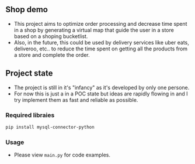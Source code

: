 ## Shop demo
* This project aims to optimize order processing and decrease time spent in a shop by generating a virtual map that guide the user in a store based on a shoping bucketlist.
* Also, in the future, this could be used by delivery services like uber eats, deliveroo, etc.. to reduce the time spent on getting all the products from a store and complete the order.

## Project state
* The project is still in it's "infancy" as it's developed by only one persone.
* For now this is just a in a POC state but ideas are rapidly flowing in and I try implement them as fast and reliable as possible.

### Required libraies
```bash
pip install mysql-connector-python
```

### Usage
* Please view `main.py` for code examples.
